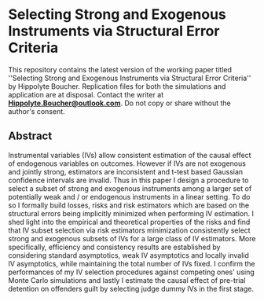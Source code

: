# Selecting Strong and Exogenous Instruments via Structural Error Criteria

This repository contains the latest version of the working paper titled ''Selecting Strong and Exogenous Instruments via Structural Error Criteria'' by Hippolyte Boucher. Replication files for both the simulations and application are at disposal. Contact the writer at **Hippolyte.Boucher@outlook.com**. Do not copy or share without the author's consent.


## Abstract
Instrumental variables (IVs) allow consistent estimation of the causal effect of endogenous variables on outcomes. However if IVs are not exogenous and jointly strong, estimators are inconsistent and t-test based Gaussian confidence intervals are invalid. Thus in this paper I design a procedure to select a subset of strong and exogenous instruments among a larger set of potentially weak and / or endogenous instruments in a linear setting. To do so I formally build losses, risks and risk estimators which are based on the structural errors being implicitly minimized when performing IV estimation. I shed light into the empirical and theoretical properties of the risks and find that IV subset selection via risk estimators minimization consistently select strong and exogenous subsets of IVs for a large class of IV estimators. More specifically, efficiency and consistency results are established by considering standard asymptotics, weak IV asymptotics and locally invalid IV asymptotics, while maintaining the total number of IVs fixed. I confirm the performances of my IV selection procedures against competing ones' using Monte Carlo simulations and lastly I estimate the causal effect of pre-trial detention on offenders guilt by selecting judge dummy IVs in the first stage.
